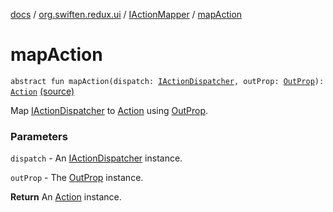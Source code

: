 [docs](../../index.md) / [org.swiften.redux.ui](../index.md) / [IActionMapper](index.md) / [mapAction](./map-action.md)

# mapAction

`abstract fun mapAction(dispatch: `[`IActionDispatcher`](../../org.swiften.redux.core/-i-action-dispatcher.md)`, outProp: `[`OutProp`](index.md#OutProp)`): `[`Action`](index.md#Action) [(source)](https://github.com/protoman92/KotlinRedux/tree/master/common/common-ui/src/main/kotlin/org/swiften/redux/ui/Injector.kt#L92)

Map [IActionDispatcher](../../org.swiften.redux.core/-i-action-dispatcher.md) to [Action](index.md#Action) using [OutProp](index.md#OutProp).

### Parameters

`dispatch` - An [IActionDispatcher](../../org.swiften.redux.core/-i-action-dispatcher.md) instance.

`outProp` - The [OutProp](index.md#OutProp) instance.

**Return**
An [Action](index.md#Action) instance.

